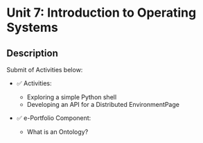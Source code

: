 # Unit 7: Introduction to Operating Systems

## Description

Submit of Activities below:
- ✅ Activities:
  * Exploring a simple Python shell
  * Developing an API for a Distributed EnvironmentPage

- ✅ e-Portfolio Component:
  * What is an Ontology?



